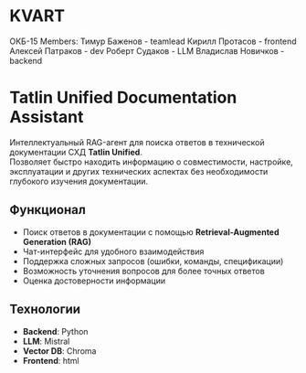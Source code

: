# KVART
ОКБ-15
Members:
Тимур Баженов - teamlead
Кирилл Протасов - frontend
Алексей Патраков - dev
Роберт Судаков - LLM
Владислав Новичков - backend
# Tatlin Unified Documentation Assistant  

Интеллектуальный RAG-агент для поиска ответов в технической документации СХД **Tatlin Unified**.  
Позволяет быстро находить информацию о совместимости, настройке, эксплуатации и других технических аспектах без необходимости глубокого изучения документации.  
## **Функционал**  
 - Поиск ответов в документации с помощью **Retrieval-Augmented Generation (RAG)**  
 - Чат-интерфейс для удобного взаимодействия  
 - Поддержка сложных запросов (ошибки, команды, спецификации)  
 - Возможность уточнения вопросов для более точных ответов  
 - Оценка достоверности информации  

## **Технологии**  
- **Backend**: Python
- **LLM**: Mistral
- **Vector DB**: Chroma
- **Frontend**: html
